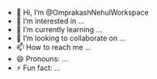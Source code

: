- 👋 Hi, I’m @OmprakashNehulWorkspace
- 👀 I’m interested in ...
- 🌱 I’m currently learning ...
- 💞️ I’m looking to collaborate on ...
- 📫 How to reach me ...
- 😄 Pronouns: ...
- ⚡ Fun fact: ...

<!---
OmprakashNehulWorkspace/OmprakashNehulWorkspace is a ✨ special ✨ repository because its `README.md` (this file) appears on your GitHub profile.
You can click the Preview link to take a look at your changes.
--->

